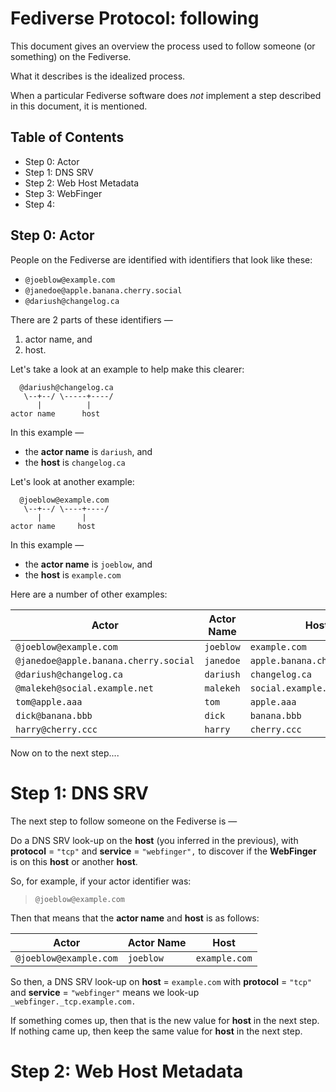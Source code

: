 # Fediverse Protocol: following

This document gives an overview the process used to follow someone (or something) on the Fediverse.

What it describes is the idealized process.

When a particular Fediverse software does _not_ implement a step described in this document, it is mentioned.

## Table of Contents
* Step 0: Actor
* Step 1: DNS SRV
* Step 2: Web Host Metadata
* Step 3: WebFinger
* Step 4: 

## Step 0: Actor

People on the Fediverse are identified with identifiers that look like these:

* `@joeblow@example.com`
* `@janedoe@apple.banana.cherry.social`
* `@dariush@changelog.ca`

There are 2 parts of these identifiers —

1. actor name, and
2. host.

Let's take a look at an example to help make this clearer:

```
  @dariush@changelog.ca
   \--+--/ \-----+----/
      |          |
actor name      host
```
In this example —

* the **actor name** is `dariush`, and
* the **host** is `changelog.ca`

Let's look at another example:

```
  @joeblow@example.com
   \--+--/ \----+----/
      |         |
actor name     host
```
In this example —

* the **actor name** is `joeblow`, and
* the **host** is `example.com`

Here are a number of other examples:

| Actor                                 | Actor Name | Host                         |
|---------------------------------------|------------|------------------------------|
| `@joeblow@example.com`                | `joeblow`  | `example.com`                |
| `@janedoe@apple.banana.cherry.social` | `janedoe`  | `apple.banana.cherry.social` |
| `@dariush@changelog.ca`               | `dariush`  | `changelog.ca`               |
| `@malekeh@social.example.net`         | `malekeh`  | `social.example.net`         |
| `tom@apple.aaa`                       | `tom`      | `apple.aaa`                  |
| `dick@banana.bbb`                     | `dick`     | `banana.bbb`                 |
| `harry@cherry.ccc`                    | `harry`    | `cherry.ccc`                 |

Now on to the next step....

# Step 1: DNS SRV

The next step to follow someone on the Fediverse is —

Do a DNS SRV look-up on the **host** (you inferred in the previous), with **protocol** = `"tcp"` and **service** = `"webfinger",` to discover if the **WebFinger** is on this **host** or another **host**.

So, for example, if your actor identifier was:

> `@joeblow@example.com`

Then that means that the **actor name** and **host** is as follows:

| Actor                                 | Actor Name | Host                         |
|---------------------------------------|------------|------------------------------|
| `@joeblow@example.com`                | `joeblow`  | `example.com`                |

So then, a DNS SRV look-up on **host** = `example.com` with **protocol** = `"tcp"` and **service** = `"webfinger"` means we look-up `_webfinger._tcp.example.com.`

If something comes up, then that is the new value for **host** in the next step.
If nothing came up, then keep the same value for **host** in the next step.

# Step 2: Web Host Metadata


